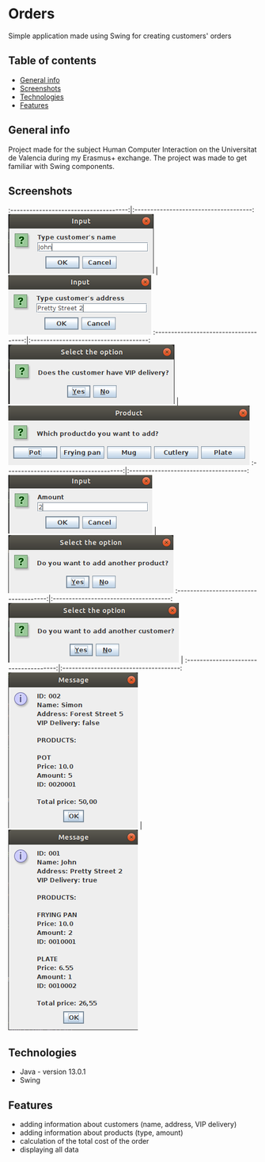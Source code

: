 # Orders
Simple application made using Swing for creating customers' orders 

## Table of contents
* [General info](#general-info)
* [Screenshots](#screenshots)
* [Technologies](#technologies)
* [Features](#features)

## General info
Project made for the subject Human Computer Interaction on the Universitat de Valencia during my Erasmus+ exchange. The project was made to get familiar with Swing components.

## Screenshots
:-------------------------------------:|:-------------------------------------:
![Screenshot1](./img/screenshot1.png)  |  ![Screenshot2](./img/screenshot2.png)
:-------------------------------------:|:-------------------------------------:
![Screenshot3](./img/screenshot3.png)  |  ![Screenshot4](./img/screenshot4.png)
:-------------------------------------:|:-------------------------------------:
![Screenshot5](./img/screenshot5.png)  |  ![Screenshot6](./img/screenshot6.png)
:-------------------------------------:|:-------------------------------------:
![Screenshot7](./img/screenshot7.png)  | 
:-------------------------------------:|:-------------------------------------:
![Screenshot8](./img/screenshot8.png)  |  ![Screenshot9](./img/screenshot9.png)

## Technologies
* Java - version 13.0.1
* Swing

## Features
* adding information about customers (name, address, VIP delivery)
* adding information about products (type, amount)
* calculation of the total cost of the order
* displaying all data



